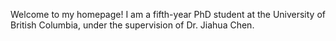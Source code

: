 Welcome to my homepage! 
I am a fifth-year PhD student at the University of British Columbia, under the supervision of Dr. Jiahua Chen. 

